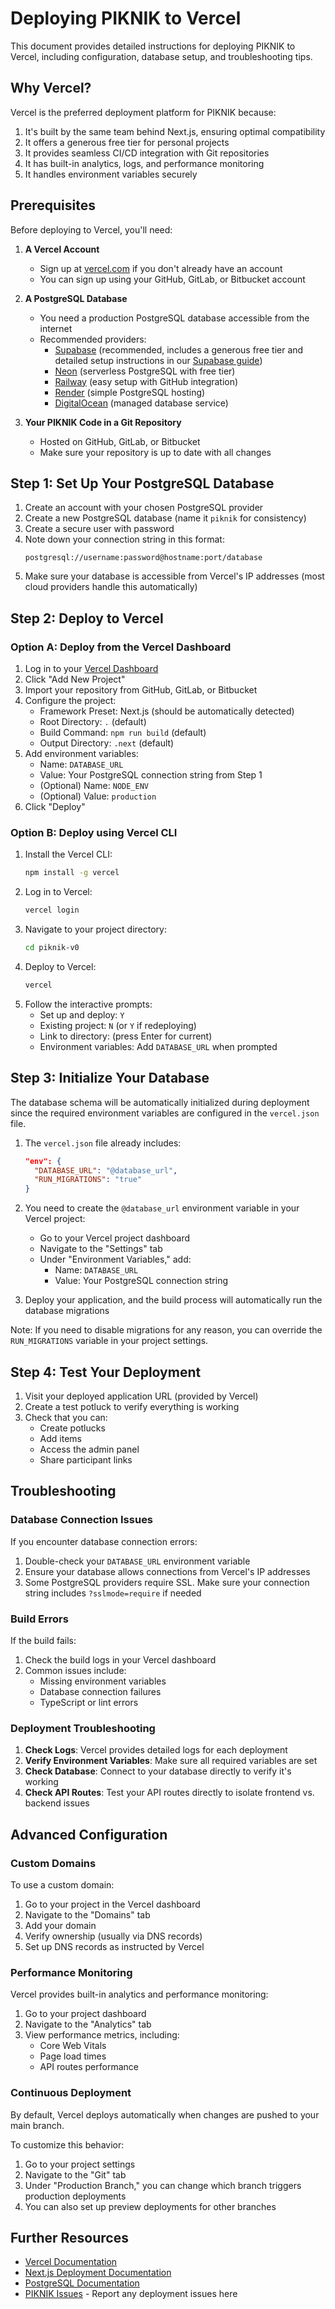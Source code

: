 # Deploying PIKNIK to Vercel

This document provides detailed instructions for deploying PIKNIK to Vercel, including configuration, database setup, and troubleshooting tips.

## Why Vercel?

Vercel is the preferred deployment platform for PIKNIK because:
1. It's built by the same team behind Next.js, ensuring optimal compatibility
2. It offers a generous free tier for personal projects
3. It provides seamless CI/CD integration with Git repositories
4. It has built-in analytics, logs, and performance monitoring
5. It handles environment variables securely

## Prerequisites

Before deploying to Vercel, you'll need:

1. **A Vercel Account**
   - Sign up at [vercel.com](https://vercel.com) if you don't already have an account
   - You can sign up using your GitHub, GitLab, or Bitbucket account

2. **A PostgreSQL Database**
   - You need a production PostgreSQL database accessible from the internet
   - Recommended providers:
     - [Supabase](https://supabase.com) (recommended, includes a generous free tier and detailed setup instructions in our [Supabase guide](supabase-setup.md))
     - [Neon](https://neon.tech) (serverless PostgreSQL with free tier)
     - [Railway](https://railway.app) (easy setup with GitHub integration)
     - [Render](https://render.com) (simple PostgreSQL hosting)
     - [DigitalOcean](https://www.digitalocean.com/products/managed-databases/) (managed database service)

3. **Your PIKNIK Code in a Git Repository**
   - Hosted on GitHub, GitLab, or Bitbucket
   - Make sure your repository is up to date with all changes

## Step 1: Set Up Your PostgreSQL Database

1. Create an account with your chosen PostgreSQL provider
2. Create a new PostgreSQL database (name it `piknik` for consistency)
3. Create a secure user with password
4. Note down your connection string in this format:
   ```
   postgresql://username:password@hostname:port/database
   ```
5. Make sure your database is accessible from Vercel's IP addresses (most cloud providers handle this automatically)

## Step 2: Deploy to Vercel

### Option A: Deploy from the Vercel Dashboard

1. Log in to your [Vercel Dashboard](https://vercel.com/dashboard)
2. Click "Add New Project"
3. Import your repository from GitHub, GitLab, or Bitbucket
4. Configure the project:
   - Framework Preset: Next.js (should be automatically detected)
   - Root Directory: `.` (default)
   - Build Command: `npm run build` (default)
   - Output Directory: `.next` (default)
5. Add environment variables:
   - Name: `DATABASE_URL`
   - Value: Your PostgreSQL connection string from Step 1
   - (Optional) Name: `NODE_ENV`
   - (Optional) Value: `production`
6. Click "Deploy"

### Option B: Deploy using Vercel CLI

1. Install the Vercel CLI:
   ```bash
   npm install -g vercel
   ```
2. Log in to Vercel:
   ```bash
   vercel login
   ```
3. Navigate to your project directory:
   ```bash
   cd piknik-v0
   ```
4. Deploy to Vercel:
   ```bash
   vercel
   ```
5. Follow the interactive prompts:
   - Set up and deploy: `Y`
   - Existing project: `N` (or `Y` if redeploying)
   - Link to directory: (press Enter for current)
   - Environment variables: Add `DATABASE_URL` when prompted

## Step 3: Initialize Your Database

The database schema will be automatically initialized during deployment since the required environment variables are configured in the `vercel.json` file.

1. The `vercel.json` file already includes:
   ```json
   "env": {
     "DATABASE_URL": "@database_url",
     "RUN_MIGRATIONS": "true"
   }
   ```

2. You need to create the `@database_url` environment variable in your Vercel project:
   - Go to your Vercel project dashboard
   - Navigate to the "Settings" tab
   - Under "Environment Variables," add:
     - Name: `DATABASE_URL`
     - Value: Your PostgreSQL connection string

3. Deploy your application, and the build process will automatically run the database migrations

Note: If you need to disable migrations for any reason, you can override the `RUN_MIGRATIONS` variable in your project settings.

## Step 4: Test Your Deployment

1. Visit your deployed application URL (provided by Vercel)
2. Create a test potluck to verify everything is working
3. Check that you can:
   - Create potlucks
   - Add items
   - Access the admin panel
   - Share participant links

## Troubleshooting

### Database Connection Issues

If you encounter database connection errors:

1. Double-check your `DATABASE_URL` environment variable
2. Ensure your database allows connections from Vercel's IP addresses
3. Some PostgreSQL providers require SSL. Make sure your connection string includes `?sslmode=require` if needed

### Build Errors

If the build fails:

1. Check the build logs in your Vercel dashboard
2. Common issues include:
   - Missing environment variables
   - Database connection failures
   - TypeScript or lint errors

### Deployment Troubleshooting

1. **Check Logs**: Vercel provides detailed logs for each deployment
2. **Verify Environment Variables**: Make sure all required variables are set
3. **Check Database**: Connect to your database directly to verify it's working
4. **Check API Routes**: Test your API routes directly to isolate frontend vs. backend issues

## Advanced Configuration

### Custom Domains

To use a custom domain:

1. Go to your project in the Vercel dashboard
2. Navigate to the "Domains" tab
3. Add your domain
4. Verify ownership (usually via DNS records)
5. Set up DNS records as instructed by Vercel

### Performance Monitoring

Vercel provides built-in analytics and performance monitoring:

1. Go to your project dashboard
2. Navigate to the "Analytics" tab
3. View performance metrics, including:
   - Core Web Vitals
   - Page load times
   - API routes performance

### Continuous Deployment

By default, Vercel deploys automatically when changes are pushed to your main branch.

To customize this behavior:
1. Go to your project settings
2. Navigate to the "Git" tab
3. Under "Production Branch," you can change which branch triggers production deployments
4. You can also set up preview deployments for other branches

## Further Resources

- [Vercel Documentation](https://vercel.com/docs)
- [Next.js Deployment Documentation](https://nextjs.org/docs/deployment)
- [PostgreSQL Documentation](https://www.postgresql.org/docs/)
- [PIKNIK Issues](https://github.com/yourusername/piknik-v0/issues) - Report any deployment issues here 